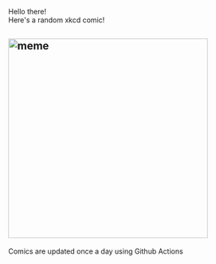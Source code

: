 Hello there! <br>Here's a random xkcd comic!<br>
## <img src="https://imgs.xkcd.com/comics/horses.png" alt="meme" width="400"/><br>
Comics are updated once a day using Github Actions